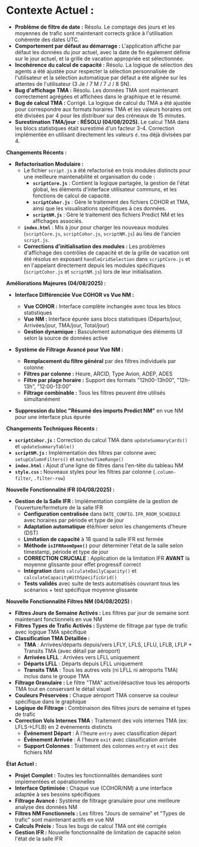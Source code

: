 # Contexte Actuel :

*   **Problème de filtre de date :** Résolu. Le comptage des jours et les moyennes de trafic sont maintenant corrects grâce à l'utilisation cohérente des dates UTC.
*   **Comportement par défaut au démarrage :** L'application affiche par défaut les données du jour actuel, avec la date de fin également définie sur le jour actuel, et la grille de vacation appropriée est sélectionnée.
*   **Incohérence du calcul de capacité :** Résolu. La logique de sélection des agents a été ajustée pour respecter la sélection personnalisée de l'utilisateur et la sélection automatique par défaut a été alignée sur les attentes de l'utilisateur (3 Je / 7 M / 7 J / 8 SN).
*   **Bug d'affichage TMA :** Résolu. Les données TMA sont maintenant correctement agrégées et affichées dans le graphique et le résumé.
*   **Bug de calcul TMA :** Corrigé. La logique de calcul du TMA a été ajustée pour correspondre aux formats horaires TMA et les valeurs horaires ont été divisées par 4 pour les distribuer sur des créneaux de 15 minutes.
*   **Surestimation TMA/jour :** **RÉSOLU (04/08/2025).** Le calcul TMA dans les blocs statistiques était surestimé d'un facteur 3-4. Correction implémentée en utilisant directement les valeurs `d.tma` déjà divisées par 4.

**Changements Récents :**

*   **Refactorisation Modulaire :**
    *   Le fichier `script.js` a été refactorisé en trois modules distincts pour une meilleure maintenabilité et organisation du code :
        *   **`scriptCore.js`** : Contient la logique partagée, la gestion de l'état global, les éléments d'interface utilisateur communs, et les fonctions de calcul de capacité.
        *   **`scriptCohor.js`** : Gère le traitement des fichiers COHOR et TMA, ainsi que les visualisations spécifiques à ces données.
        *   **`scriptNM.js`** : Gère le traitement des fichiers Predict NM et les affichages associés.
    *   **`index.html`** : Mis à jour pour charger les nouveaux modules (`scriptCore.js`, `scriptCohor.js`, `scriptNM.js`) au lieu de l'ancien `script.js`.
    *   **Corrections d'initialisation des modules :** Les problèmes d'affichage des contrôles de capacité et de la grille de vacation ont été résolus en exposant `handleGridSelection` dans `scriptCore.js` et en l'appelant directement depuis les modules spécifiques (`scriptCohor.js` et `scriptNM.js`) lors de leur initialisation.

**Améliorations Majeures (04/08/2025) :**

*   **Interface Différenciée Vue COHOR vs Vue NM :**
    *   **Vue COHOR :** Interface complète inchangée avec tous les blocs statistiques
    *   **Vue NM :** Interface épurée sans blocs statistiques (Départs/jour, Arrivées/jour, TMA/jour, Total/jour)
    *   **Gestion dynamique :** Basculement automatique des éléments UI selon la source de données active

*   **Système de Filtrage Avancé pour Vue NM :**
    *   **Remplacement du filtre général** par des filtres individuels par colonne
    *   **Filtres par colonne :** Heure, ARCID, Type Avion, ADEP, ADES
    *   **Filtre par plage horaire :** Support des formats "12h00-13h00", "12h-13h", "12:00-13:00"
    *   **Filtrage combinable :** Tous les filtres peuvent être utilisés simultanément

*   **Suppression du bloc "Résumé des imports Predict NM"** en vue NM pour une interface plus épurée

**Changements Techniques Récents :**

*   **`scriptCohor.js` :** Correction du calcul TMA dans `updateSummaryCards()` et `updateSummaryTable()`
*   **`scriptNM.js` :** Implémentation des filtres par colonne avec `setupColumnFilters()` et `matchesTimeRange()`
*   **`index.html` :** Ajout d'une ligne de filtres dans l'en-tête du tableau NM
*   **`style.css` :** Nouveaux styles pour les filtres par colonne (`.column-filter`, `.filter-row`)

**Nouvelle Fonctionnalité IFR (04/08/2025) :**

*   **Gestion de la Salle IFR :** Implémentation complète de la gestion de l'ouverture/fermeture de la salle IFR
    *   **Configuration centralisée** dans `DATE_CONFIG.IFR_ROOM_SCHEDULE` avec horaires par période et type de jour
    *   **Adaptation automatique** été/hiver selon les changements d'heure (DST)
    *   **Limitation de capacité** à 18 quand la salle IFR est fermée
    *   **Méthode `isIFRRoomOpen()`** pour déterminer l'état de la salle selon timestamp, période et type de jour
    *   **CORRECTION CRUCIALE** : Application de la limitation IFR **AVANT** la moyenne glissante pour effet progressif correct
    *   **Intégration** dans `calculateDailyCapacity()` et `calculateCapacityWithSpecificGrid()`
    *   **Tests validés** avec suite de tests automatisés couvrant tous les scénarios + test spécifique moyenne glissante

**Nouvelle Fonctionnalité Filtres NM (04/08/2025) :**

*   **Filtres Jours de Semaine Activés :** Les filtres par jour de semaine sont maintenant fonctionnels en vue NM
*   **Filtres Types de Trafic Activés :** Système de filtrage par type de trafic avec logique TMA spécifique
*   **Classification TMA Détaillée :**
    *   **TMA** : Arrivées/départs depuis/vers LFLY, LFLS, LFLU, LFLB, LFLP + Transits TMA (avec détail par aéroport)
    *   **Arrivées LFLL** : Arrivées vers LFLL uniquement
    *   **Départs LFLL** : Départs depuis LFLL uniquement
    *   **Transits TMA** : Tous les autres vols (ni LFLL ni aéroports TMA) inclus dans le groupe TMA
*   **Filtrage Granulaire :** Le filtre "TMA" active/désactive tous les aéroports TMA tout en conservant le détail visuel
*   **Couleurs Préservées :** Chaque aéroport TMA conserve sa couleur spécifique dans le graphique
*   **Logique de Filtrage :** Combinaison des filtres jours de semaine et types de trafic
*   **Correction Vols Internes TMA :** Traitement des vols internes TMA (ex: LFLS→LFLB) en 2 événements distincts
    *   **Événement Départ** : À l'heure `entry` avec classification départ
    *   **Événement Arrivée** : À l'heure `exit` avec classification arrivée
    *   **Support Colonnes** : Traitement des colonnes `entry` et `exit` des fichiers NM

**État Actuel :**
*   **Projet Complet :** Toutes les fonctionnalités demandées sont implémentées et opérationnelles
*   **Interface Optimisée :** Chaque vue (COHOR/NM) a une interface adaptée à ses besoins spécifiques
*   **Filtrage Avancé :** Système de filtrage granulaire pour une meilleure analyse des données NM
*   **Filtres NM Fonctionnels :** Les filtres "Jours de semaine" et "Types de trafic" sont maintenant actifs en vue NM
*   **Calculs Précis :** Tous les bugs de calcul TMA ont été corrigés
*   **Gestion IFR :** Nouvelle fonctionnalité de limitation de capacité selon l'état de la salle IFR
